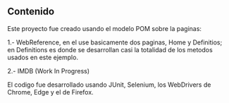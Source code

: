 ## Contenido

Este proyecto fue creado usando el modelo POM sobre la paginas:

1.- WebReference, en el use basicamente dos paginas, Home y Definitios; en Definitions es donde se desarrollan casi la totalidad de los metodos usados en este ejemplo.

2.- IMDB (Work In Progress)

El codigo fue desarrollado usando JUnit, Selenium, los WebDrivers de Chrome, Edge y el de Firefox.